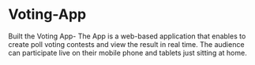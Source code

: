 # Voting-App
Built the Voting App-
The App is a web-based application that enables to create poll voting contests and view the result in real time. The audience can participate live on their mobile phone and tablets just sitting at home.

